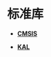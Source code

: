 # 标准库<a name="ZH-CN_TOPIC_0000001055108159"></a>

-   **[CMSIS](CMSIS.md)**  

-   **[KAL](KAL.md)**  


